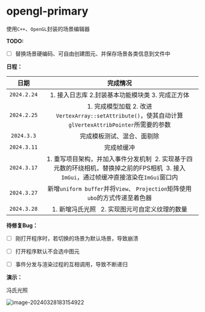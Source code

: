 # opengl-primary
使用`C++`、`OpenGL`封装的场景编辑器



**TODO:**

- [ ] 替换场景硬编码、可自由创建图元、并保存场景各类信息到文件中



**日程：**

|    日期     |                           完成情况                           |
| :---------: | :----------------------------------------------------------: |
| `2024.2.24` |       1. 接入日志库 2.封装基本功能模块类 3. 完成正方体       |
| `2024.2.25` | 1. 完成模型加载 2. 改进`VertexArray::setAttribute()`，使其自动计算`glVertexAttribPointer`所需要的参数 |
| `2024.3.3`  |                  完成模板测试、混合、面剔除                  |
| `2024.3.11` |                          完成帧缓冲                          |
| `2024.3.17` | 1. 重写项目架构，并加入事件分发机制  2. 实现基于四元数的环绕相机，替换掉之前的FPS相机  3. 接入`ImGui`，通过帧缓冲直接渲染在`ImGui`窗口内 |
| `2024.3.27` | 新增`uniform buffer`并将`View`、 `Projection`矩阵使用`ubo`的方式传递至着色器 |
| `2024.3.28` |       1. 新增冯氏光照   2. 实现图元可自定义纹理的数量        |



**待修复Bug：**

- [ ] 刚打开程序时，若切换的场景为默认场景，导致崩溃
- [ ] 打开程序默认不会选中图元
- [ ] 事件分发与渲染过程的互相调用，导致不断递归



**演示：**

冯氏光照

![image-20240328183154922](https://picture-1256967270.cos.ap-guangzhou.myqcloud.com/images/image-20240328183154922.png)
